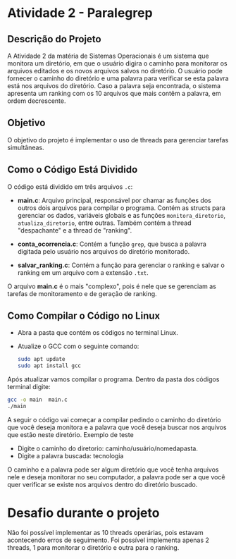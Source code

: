 # Atividade 2 - Paralegrep

## Descrição do Projeto

A Atividade 2 da matéria de Sistemas Operacionais é um sistema que monitora um diretório, em que o usuário digira o caminho para monitorar os arquivos editados e os novos arquivos salvos no diretório. O usuário pode fornecer o caminho do diretório e uma palavra para verificar se esta palavra está nos arquivos do diretório. Caso a palavra seja encontrada, o sistema apresenta um ranking com os 10 arquivos que mais contêm a palavra, em ordem decrescente.

## Objetivo

O objetivo do projeto é implementar o uso de threads para gerenciar tarefas simultâneas.

## Como o Código Está Dividido

O código está dividido em três arquivos `.c`:

- **main.c**: Arquivo principal, responsável por chamar as funções dos outros dois arquivos para compilar o programa. Contém as structs para gerenciar os dados, variáveis globais e as funções `monitora_diretorio`, `atualiza_diretorio`, entre outras. Também contém a thread "despachante" e a thread de "ranking".
  
- **conta_ocorrencia.c**: Contém a função `grep`, que busca a palavra digitada pelo usuário nos arquivos do diretório monitorado.
  
- **salvar_ranking.c**: Contém a função para gerenciar o ranking e salvar o ranking em um arquivo com a extensão `.txt`.

O arquivo **main.c** é o mais "complexo", pois é nele que se gerenciam as tarefas de monitoramento e de geração de ranking.

## Como Compilar o Código no Linux
* Abra a pasta que contém os códigos no terminal Linux.
* Atualize o GCC com o seguinte comando:

   ```bash
   sudo apt update
   sudo apt install gcc
     ```
Após atualizar vamos compilar o programa.
Dentro da pasta dos códigos terminal digite:

   ```bash
   gcc -o main  main.c
   ./main 
   
```
A seguir o código vai começar a compilar pedindo o caminho do diretório que você deseja monitora e a palavra que você deseja buscar nos arquivos que estão neste diretório.
Exemplo de teste

* Digite o caminho do diretorio: caminho/usuário/nomedapasta. 
* Digite a palavra buscada: tecnologia

O caminho e a palavra pode ser algum diretório que você tenha arquivos nele e deseja monitorar no seu computador, a palavra pode ser a que você quer verificar se existe nos arquivos dentro do diretório buscado.

# Desafio durante o projeto
Não foi possível implementar as 10
threads operárias, pois estavam acontecendo erros de seguimento.
Foi possível implementa apenas 2 threads, 1 para monitorar o diretório e outra para o ranking.